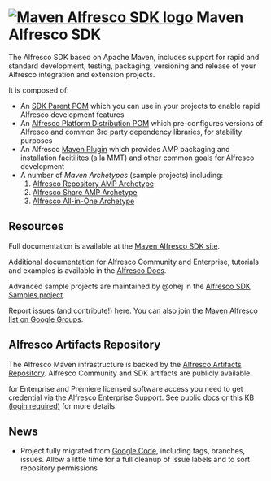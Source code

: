 # [![Maven Alfresco SDK logo](https://github.com/Alfresco/alfresco-sdk/raw/master/src/site/resources/img/alfresco-maven-logo.jpg)](#features) Maven Alfresco SDK

The Alfresco SDK based on Apache Maven, includes support for rapid and standard development, testing, packaging, versioning and release of your Alfresco integration and extension projects. 

It is composed of:

- An [SDK Parent POM](https://artifacts.alfresco.com/nexus/content/groups/public/alfresco-lifecycle-aggregator/latest/poms/alfresco-sdk-parent/index.html) which you can use in your projects to enable rapid Alfresco development features
- An [Alfresco Platform Distribution POM](https://artifacts.alfresco.com/nexus/content/groups/public/alfresco-platform-distribution/latest/index.html) which pre-configures versions of Alfresco and common 3rd party dependency libraries, for stability purposes
- An Alfresco [Maven Plugin](https://artifacts.alfresco.com/nexus/content/groups/public/alfresco-lifecycle-aggregator/latest/plugins/alfresco-maven-plugin/index.html) which provides AMP packaging and installation facitilites (a la MMT) and other common goals for Alfresco development
- A number of *Maven Archetypes* (sample projects) including:
	1. [Alfresco Repository AMP Archetype](https://artifacts.alfresco.com/nexus/content/groups/public/alfresco-lifecycle-aggregator/latest/archetypes/alfresco-amp-archetype/index.html)
	2. [Alfresco Share AMP Archetype](#)
	3. [Alfresco All-in-One Archetype](https://artifacts.alfresco.com/nexus/content/groups/public/alfresco-lifecycle-aggregator/latest/archetypes/alfresco-allinone-archetype/index.html)

## Resources 

Full documentation is available at the [Maven Alfresco SDK site](https://artifacts.alfresco.com/nexus/content/groups/public/alfresco-lifecycle-aggregator/latest/index.html).

Additional documentation for Alfresco Community and Enterprise, tutorials and examples is available in the [Alfresco Docs](http://docs.alfresco.com/4.2/concepts/dev-extensions-maven-sdk-intro.html).

Advanced sample projects are maintained by @ohej in the [Alfresco SDK Samples project](https://github.com/Alfresco/alfresco-sdk-samples/).

Report issues (and contribute!) [here](https://github.com/Alfresco/alfresco-sdk/issues?milestone=1&state=open). You can also join the [Maven Alfresco list on Google Groups](https://groups.google.com/forum/#!forum/maven-alfresco).

## Alfresco Artifacts Repository
The Alfresco Maven infrastructure is backed by the [Alfresco Artifacts Repository](https://artifacts.alfresco.com/nexus/). Alfresco Community and SDK artifacts are publicly available.

for Enterprise and Premiere licensed software access you need to get credential via the Alfresco Enterprise Support. See [public docs](http://docs.alfresco.com/4.2/concepts/dev-extensions-maven-sdk-tutorials-alfresco-enterprise.html) or [this KB (login required)](https://myalfresco.force.com/support/articles/en_US/Technical_Article/Where-can-I-find-the-repository-for-Enterprise-Maven-artifacts) for more details.

## News

- Project fully migrated from [Google Code](https://code.google.com/p/maven-alfresco-archetypes), including tags, branches, issues. Allow a little time for a full cleanup of issue labels and to sort repository permissions

